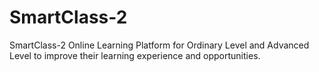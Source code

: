 # SmartClass-2
SmartClass-2 Online Learning Platform for Ordinary Level and Advanced Level to improve their learning experience and opportunities.
